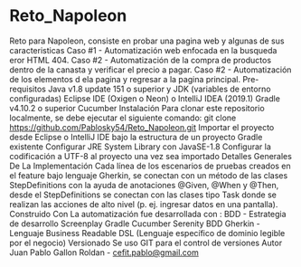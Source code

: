 # Reto_Napoleon
Reto para Napoleon, consiste en probar una pagina web y algunas de sus caracteristicas 
Caso #1 - Automatización web enfocada en la busqueda eror HTML 404.
Caso #2 - Automatización de la compra de productos dentro de la canasta y verificar el precio a pagar. 
Caso #2 - Automatización de los elementos d ela pagina y regresar a la pagina principal. 
Pre-requisitos Java v1.8 update 151 o superior y JDK (variables de entorno configuradas) Eclipse IDE (Oxigen o Neon) o IntelliJ IDEA (2019.1) Gradle v4.10.2 o superior Cucumber Instalación Para clonar este repositorio localmente, se debe ejecutar el siguiente comando: git clone https://github.com/Pablosky54/Reto_Napoleon.git Importar el proyecto desde Eclipse o IntelliJ IDE bajo la estructura de un proyecto Gradle existente Configurar JRE System Library con JavaSE-1.8 Configurar la codificación a UTF-8 al proyecto una vez sea importado Detalles Generales De La Implementación Cada línea de los escenarios de pruebas creados en el feature bajo lenguaje Gherkin, se conectan con un método de las clases StepDefinitions con la ayuda de anotaciones @Given, @When y @Then, desde el StepDefinitions se conectan con las clases tipo Task donde se realizan las acciones de alto nivel (p. ej. ingresar datos en una pantalla).  Construido Con La automatización fue desarrollada con : BDD - Estrategia de desarrollo Screenplay Gradle Cucumber Serenity BDD Gherkin - Lenguaje Business Readable DSL (Lenguaje específico de dominio legible por el negocio) Versionado Se uso GIT para el control de versiones  Autor Juan Pablo Gallon Roldan - cefit.pablo@gmail.com
